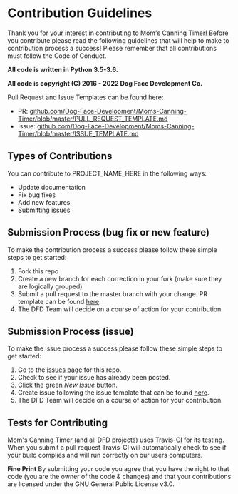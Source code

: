 # Contribution Guidelines

Thank you for your interest in contributing to Mom's Canning Timer! Before you contribute please read the following guidelines that will help to make to contribution process a success! Please remember that all contributions must follow the Code of Conduct.

**All code is written in Python 3.5-3.6.**

**All code is copyright (C) 2016 - 2022 Dog Face Development Co.**

Pull Request and Issue Templates can be found here:

- PR: [github.com/Dog-Face-Development/Moms-Canning-Timer/blob/master/PULL_REQUEST_TEMPLATE.md](https://github.com/Dog-Face-Development/Moms-Canning-Timer/blob/master/PULL_REQUEST_TEMPLATE.md)
- Issue: [github.com/Dog-Face-Development/Moms-Canning-Timer/blob/master/ISSUE_TEMPLATE.md](https://github.com/Dog-Face-Development/Moms-Canning-Timer/blob/master/ISSUE_TEMPLATE.md) 

## Types of Contributions

You can contribute to PROJECT_NAME_HERE in the following ways:

- Update documentation
- Fix bug fixes
- Add new features
- Submitting issues

## Submission Process (bug fix or new feature)

To make the contribution process a success please follow these simple steps to get started:

1. Fork this repo
2. Create a new branch for each correction in your fork (make sure they are logically grouped)
3. Submit a pull request to the master branch with your change. PR template can be found [here](https://github.com/Dog-Face-Development/Moms-Canning-Timer/blob/master/PULL_REQUEST_TEMPLATE.md).
4. The DFD Team will decide on a course of action for your contribution.

## Submission Process (issue)

To make the issue process a success please follow these simple steps to get started:

1. Go to the [issues page](https://github.com/Dog-Face-Development/Moms-Canning-Timer/issues) for this repo.
2. Check to see if your issue has already been posted.
3. Click the green *New Issue* button.
4. Create issue following the issue template that can be found [here](https://github.com/Dog-Face-Development/Moms-Canning-Timer/blob/master/ISSUE_TEMPLATE.md).
5. The DFD Team will decide on a course of action for your contribution.

## Tests for Contributing

Mom's Canning Timer (and all DFD projects) uses Travis-CI for its testing. When you submit a pull request Travis-CI will automatically check to see if your build complies and will run correctly on our users computers.

**Fine Print**
By submitting your code you agree that you have the right to that code (you are the owner of the code & changes) and that your contributions are licensed under the GNU General Public License v3.0.
